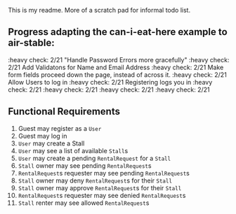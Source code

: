 This is my readme. More of a scratch pad for informal todo list.

## Progress adapting the can-i-eat-here example to air-stable:
:heavy check: 2/21 "Handle Password Errors more gracefully"
:heavy check: 2/21 Add Validatons for Name and Email Address
:heavy check: 2/21 Make form fields proceed down the page, instead of across it.
:heavy check: 2/21 Allow Users to log in
:heavy check: 2/21 Registering logs you in
:heavy check: 2/21
:heavy check: 2/21
:heavy check: 2/21
:heavy check: 2/21

## Functional Requirements

1. Guest may register as a `User`
1. Guest may log in
1. `User` may create a Stall
1. `User` may see a list of available `Stall`s
1. `User` may create a pending `RentalRequest` for a `Stall`
1. `Stall` owner may see pending `RentalRequest`s
1. `RentalRequest`s requester may see pending `RentalRequest`s
1. `Stall` owner may deny `RentalRequest`s for their `Stall`
1. `Stall` owner may approve `RentalRequest`s for their `Stall`
1. `RentalRequest`s requester may see denied `RentalRequest`s
1. `Stall` renter may see allowed `RentalRequest`s


